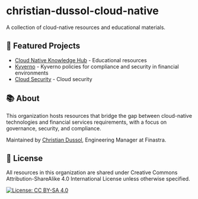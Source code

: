 # christian-dussol-cloud-native

A collection of cloud-native resources and educational materials.

## 🌟 Featured Projects

- [Cloud Native Knowledge Hub](https://github.com/christian-dussol-cloud-native/cloud-native-knowledge-hub) - Educational resources
- [Kyverno](https://github.com/christian-dussol-cloud-native/kyverno) - Kyverno policies for compliance and security in financial environments
- [Cloud Security](https://github.com/christian-dussol-cloud-native/cloud-security) - Cloud security 

## 📚 About

This organization hosts resources that bridge the gap between cloud-native technologies and financial services requirements, with a focus on governance, security, and compliance.

Maintained by [Christian Dussol](https://github.com/christiandussol), Engineering Manager at Finastra.

## 📝 License

All resources in this organization are shared under Creative Commons Attribution-ShareAlike 4.0 International License unless otherwise specified.

[![License: CC BY-SA 4.0](https://img.shields.io/badge/License-CC%20BY--SA%204.0-lightgrey.svg)](https://creativecommons.org/licenses/by-sa/4.0/)


